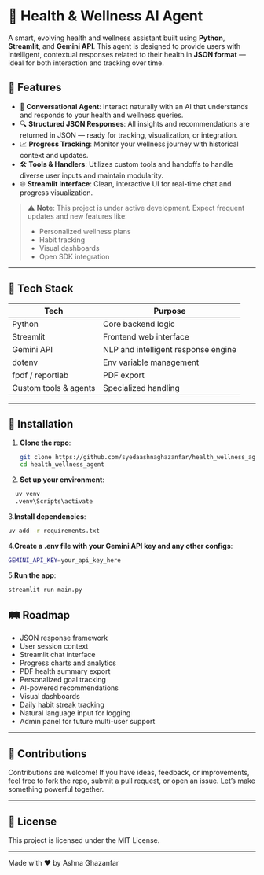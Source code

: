 # 🧠 Health & Wellness AI Agent

A smart, evolving health and wellness assistant built using **Python**, **Streamlit**, and **Gemini API**. This agent is designed to provide users with intelligent, contextual responses related to their health in **JSON format** — ideal for both interaction and tracking over time.

## 🚀 Features

- 🤖 **Conversational Agent**: Interact naturally with an AI that understands and responds to your health and wellness queries.
- 🔍 **Structured JSON Responses**: All insights and recommendations are returned in JSON — ready for tracking, visualization, or integration.
- 📈 **Progress Tracking**: Monitor your wellness journey with historical context and updates.
- 🛠️ **Tools & Handlers**: Utilizes custom tools and handoffs to handle diverse user inputs and maintain modularity.
- 🌐 **Streamlit Interface**: Clean, interactive UI for real-time chat and progress visualization.

> ⚠️ **Note**: This project is under active development. Expect frequent updates and new features like:
> - Personalized wellness plans
> - Habit tracking
> - Visual dashboards
> - Open SDK integration

---

## 🧰 Tech Stack

| Tech       | Purpose                              |
|------------|--------------------------------------|
| Python     | Core backend logic                   |
| Streamlit  | Frontend web interface               |
| Gemini API | NLP and intelligent response engine  |
| dotenv     | Env variable management              |
| fpdf / reportlab | PDF export       |
| Custom tools & agents | Specialized handling      |

---

## 🔧 Installation

1. **Clone the repo**:
   ```bash
   git clone https://github.com/syedaashnaghazanfar/health_wellness_agent.git
   cd health_wellness_agent
   ```
2. **Set up your environment**:
 ```bash
   uv venv
   .venv\Scripts\activate
   ```
3.**Install dependencies**:
```bash
uv add -r requirements.txt
```
4.**Create a .env file with your Gemini API key and any other configs**:
```bash
GEMINI_API_KEY=your_api_key_here
```
5.**Run the app**:
```bash
streamlit run main.py
```
## 🛤️ Roadmap

- JSON response framework  
- User session context  
- Streamlit chat interface  
- Progress charts and analytics  
- PDF health summary export  
- Personalized goal tracking  
- AI-powered recommendations    
- Visual dashboards  
- Daily habit streak tracking  
- Natural language input for logging  
- Admin panel for future multi-user support  

---

## 🙌 Contributions

Contributions are welcome! If you have ideas, feedback, or improvements, feel free to fork the repo, submit a pull request, or open an issue. Let’s make something powerful together.

---

## 🧬 License

This project is licensed under the MIT License.

---

Made with ❤️ by Ashna Ghazanfar

   
